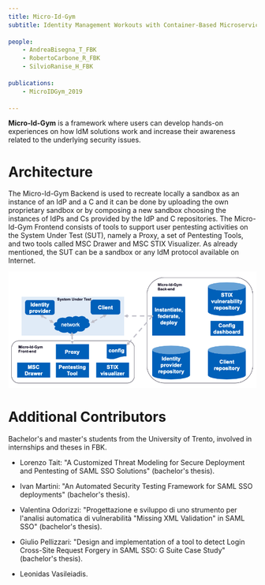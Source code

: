 ```yaml
---
title: Micro-Id-Gym
subtitle: Identity Management Workouts with Container-Based Microservices

people:
    - AndreaBisegna_T_FBK
    - RobertoCarbone_R_FBK
    - SilvioRanise_H_FBK

publications:
    - MicroIDGym_2019

---
```


**Micro-Id-Gym** is a framework where users can develop hands-on experiences on how IdM solutions work and increase their awareness related to the underlying security issues.

<!--The tool is available on request. If you are interested in trying the tool, please contact us via email. 
(Contact information is available at the bottom of this webpage.)-->

# Architecture
The Micro-Id-Gym Backend is used to recreate locally a sandbox as an instance of an IdP and a C and it can be done by uploading the own proprietary sandbox or by composing a new sandbox choosing the instances of IdPs and Cs provided by the IdP and C repositories.
The Micro-Id-Gym Frontend consists of tools to support user pentesting activities on the System Under Test (SUT), namely a Proxy, a set of Pentesting Tools, and two tools called MSC Drawer and MSC STIX Visualizer. As already mentioned, the SUT can be a sandbox or any IdM protocol available on Internet.

<img class="image-centered" src="assets/Micro-Id-Gym/hla.png" alt="current_architecture" />

# Additional Contributors
Bachelor's and master's students from the University of Trento,
involved in internships and theses in FBK.

- Lorenzo Tait: "A Customized Threat Modeling for Secure Deployment and
Pentesting of SAML SSO Solutions" (bachelor's thesis).

- Ivan Martini: "An Automated Security Testing Framework for SAML SSO
deployments" (bachelor's thesis).

- Valentina Odorizzi: "Progettazione e sviluppo di uno strumento per
l'analisi automatica di vulnerabilit&agrave; "Missing XML Validation" in SAML
SSO" (bachelor's thesis).

- Giulio Pellizzari: "Design and implementation of a tool to detect
Login Cross-Site Request Forgery in SAML SSO: G Suite Case Study" 
(bachelor's thesis).

- Leonidas Vasileiadis.

